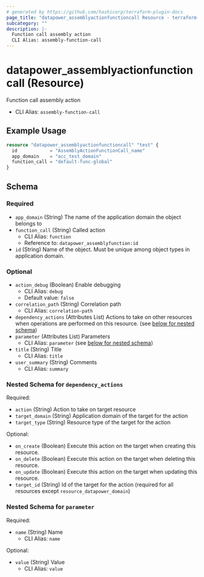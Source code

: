 ```yaml
---
# generated by https://github.com/hashicorp/terraform-plugin-docs
page_title: "datapower_assemblyactionfunctioncall Resource - terraform-provider-datapower"
subcategory: ""
description: |-
  Function call assembly action
  CLI Alias: assembly-function-call
---
```


# datapower_assemblyactionfunctioncall (Resource)

Function call assembly action
  - CLI Alias: `assembly-function-call`

## Example Usage

```terraform
resource "datapower_assemblyactionfunctioncall" "test" {
  id            = "AssemblyActionFunctionCall_name"
  app_domain    = "acc_test_domain"
  function_call = "default-func-global"
}
```

<!-- schema generated by tfplugindocs -->
## Schema

### Required

- `app_domain` (String) The name of the application domain the object belongs to
- `function_call` (String) Called action
  - CLI Alias: `function`
  - Reference to: `datapower_assemblyfunction:id`
- `id` (String) Name of the object. Must be unique among object types in application domain.

### Optional

- `action_debug` (Boolean) Enable debugging
  - CLI Alias: `debug`
  - Default value: `false`
- `correlation_path` (String) Correlation path
  - CLI Alias: `correlation-path`
- `dependency_actions` (Attributes List) Actions to take on other resources when operations are performed on this resource. (see [below for nested schema](#nestedatt--dependency_actions))
- `parameter` (Attributes List) Parameters
  - CLI Alias: `parameter` (see [below for nested schema](#nestedatt--parameter))
- `title` (String) Title
  - CLI Alias: `title`
- `user_summary` (String) Comments
  - CLI Alias: `summary`

<a id="nestedatt--dependency_actions"></a>
### Nested Schema for `dependency_actions`

Required:

- `action` (String) Action to take on target resource
- `target_domain` (String) Application domain of the target for the action
- `target_type` (String) Resource type of the target for the action

Optional:

- `on_create` (Boolean) Execute this action on the target when creating this resource.
- `on_delete` (Boolean) Execute this action on the target when deleting this resource.
- `on_update` (Boolean) Execute this action on the target when updating this resource.
- `target_id` (String) Id of the target for the action (required for all resources except `resource_datapower_domain`)


<a id="nestedatt--parameter"></a>
### Nested Schema for `parameter`

Required:

- `name` (String) Name
  - CLI Alias: `name`

Optional:

- `value` (String) Value
  - CLI Alias: `value`
